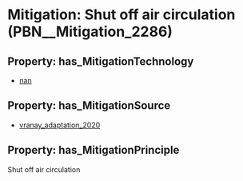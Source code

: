 # Mitigation: __Shut off air circulation__ (PBN__Mitigation_2286)

## Property: has_MitigationTechnology

* [nan](../Technology/PBN__Technology_22)

## Property: has_MitigationSource

* [vranay_adaptation_2020](../Article/PBN__Article_214)

## Property: has_MitigationPrinciple

Shut off air circulation

